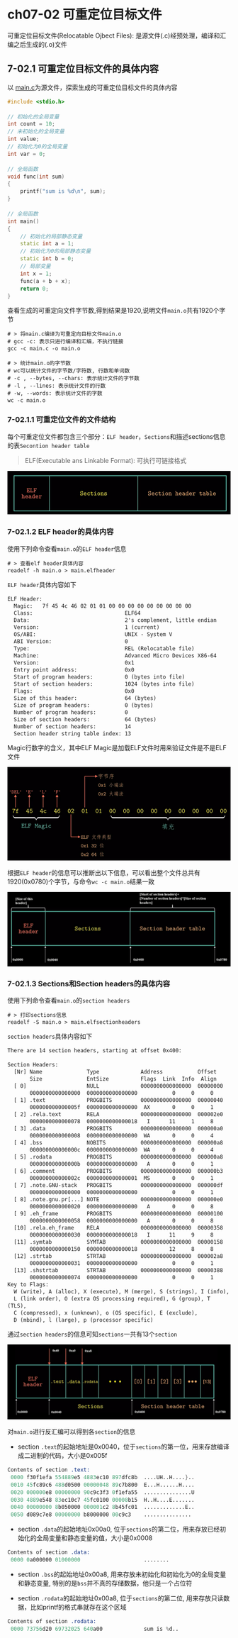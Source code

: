 # ch07-02 可重定位目标文件

可重定位目标文件(Relocatable Ojbect Files): 是源文件(.c)经预处理，编译和汇编之后生成的(.o)文件

## 7-02.1 可重定位目标文件的具体内容

以 [main.c](../../../code/csapp/ch07-链接Linking/02_可重定位目标文件/main.c)为源文件，探索生成的可重定位目标文件的具体内容

```cpp
#include <stdio.h>

// 初始化的全局变量
int count = 10;
// 未初始化的全局变量
int value;
// 初始化为0的全局变量
int var = 0;

// 全局函数
void func(int sum)
{
    printf("sum is %d\n", sum);
}

// 全局函数
int main()
{
    // 初始化的局部静态变量
    static int a = 1;
    // 初始化为0的局部静态变量
    static int b = 0;
    // 局部变量
    int x = 1;
    func(a + b + x);
    return 0;
}
```

查看生成的可重定向文件字节数,得到结果是1920,说明文件`main.o`共有1920个字节

```shell
# > 将main.c编译为可重定向目标文件main.o
# gcc -c: 表示只进行编译和汇编，不执行链接
gcc -c main.c -o main.o

# > 统计main.o的字节数
# wc可以统计文件的字节数/字符数, 行数和单词数
# -c , --bytes, --chars: 表示统计文件的字节数
# -l , --lines: 表示统计文件的行数
# -w, --words: 表示统计文件的字数
wc -c main.o
```

### 7-02.1.1 可重定位文件的文件结构

每个可重定位文件都包含三个部分：`ELF header`，`Sections`和描述sections信息的表`Secontion header table`

> ELF(Executable ans Linkable Format): 可执行可链接格式

![alt text](./images/02_可重定位文件的结构.png)

### 7-02.1.2 ELF header的具体内容

使用下列命令查看`main.o`的`ELF header`信息

```shell
# > 查看elf header具体内容
readelf -h main.o > main.elfheader
```

`ELF header`具体内容如下

```main.elfheader
ELF Header:
  Magic:   7f 45 4c 46 02 01 01 00 00 00 00 00 00 00 00 00 
  Class:                             ELF64
  Data:                              2's complement, little endian
  Version:                           1 (current)
  OS/ABI:                            UNIX - System V
  ABI Version:                       0
  Type:                              REL (Relocatable file)
  Machine:                           Advanced Micro Devices X86-64
  Version:                           0x1
  Entry point address:               0x0
  Start of program headers:          0 (bytes into file)
  Start of section headers:          1024 (bytes into file)
  Flags:                             0x0
  Size of this header:               64 (bytes)
  Size of program headers:           0 (bytes)
  Number of program headers:         0
  Size of section headers:           64 (bytes)
  Number of section headers:         14
  Section header string table index: 13
```

Magic行数字的含义，其中ELF Magic是加载ELF文件时用来验证文件是不是ELF文件

![alt text](./images/02_ELF_header_Magic的含义.png)

根据`ELF header`的信息可以推断出以下信息，可以看出整个文件总共有1920(0x0780)个字节，与命令`wc -c main.o`结果一致

![alt text](./images/02_可重定位文件的分区.png)

### 7-02.1.3 Sections和Section headers的具体内容

使用下列命令查看`main.o`的`section headers`

```shell
# > 打印sections信息
readelf -S main.o > main.elfsectionheaders
```

`section headers`具体内容如下

```main.elfsectionheaders
There are 14 section headers, starting at offset 0x400:

Section Headers:
  [Nr] Name              Type             Address           Offset
       Size              EntSize          Flags  Link  Info  Align
  [ 0]                   NULL             0000000000000000  00000000
       0000000000000000  0000000000000000           0     0     0
  [ 1] .text             PROGBITS         0000000000000000  00000040
       000000000000005f  0000000000000000  AX       0     0     1
  [ 2] .rela.text        RELA             0000000000000000  000002e0
       0000000000000078  0000000000000018   I      11     1     8
  [ 3] .data             PROGBITS         0000000000000000  000000a0
       0000000000000008  0000000000000000  WA       0     0     4
  [ 4] .bss              NOBITS           0000000000000000  000000a8
       000000000000000c  0000000000000000  WA       0     0     4
  [ 5] .rodata           PROGBITS         0000000000000000  000000a8
       000000000000000b  0000000000000000   A       0     0     1
  [ 6] .comment          PROGBITS         0000000000000000  000000b3
       000000000000002c  0000000000000001  MS       0     0     1
  [ 7] .note.GNU-stack   PROGBITS         0000000000000000  000000df
       0000000000000000  0000000000000000           0     0     1
  [ 8] .note.gnu.pr[...] NOTE             0000000000000000  000000e0
       0000000000000020  0000000000000000   A       0     0     8
  [ 9] .eh_frame         PROGBITS         0000000000000000  00000100
       0000000000000058  0000000000000000   A       0     0     8
  [10] .rela.eh_frame    RELA             0000000000000000  00000358
       0000000000000030  0000000000000018   I      11     9     8
  [11] .symtab           SYMTAB           0000000000000000  00000158
       0000000000000150  0000000000000018          12     8     8
  [12] .strtab           STRTAB           0000000000000000  000002a8
       0000000000000031  0000000000000000           0     0     1
  [13] .shstrtab         STRTAB           0000000000000000  00000388
       0000000000000074  0000000000000000           0     0     1
Key to Flags:
  W (write), A (alloc), X (execute), M (merge), S (strings), I (info),
  L (link order), O (extra OS processing required), G (group), T (TLS),
  C (compressed), x (unknown), o (OS specific), E (exclude),
  D (mbind), l (large), p (processor specific)
```

通过`section headers`的信息可知`sections`一共有13个`section`

![alt text](./images/02_可重定位文件的常用sections分布.png)

对`main.o`进行反汇编可以得到各`section`的信息

- section `.text`的起始地址是0x0040，位于`sections`的第一位，用来存放编译成二进制的代码，大小是0x005f

```main.s
Contents of section .text:
 0000 f30f1efa 554889e5 4883ec10 897dfc8b  ....UH..H....}..
 0010 45fc89c6 488d0500 00000048 89c7b800  E...H......H....
 0020 000000e8 00000000 90c9c3f3 0f1efa55  ...............U
 0030 4889e548 83ec10c7 45fc0100 00008b15  H..H....E.......
 0040 00000000 8b050000 000001c2 8b45fc01  .............E..
 0050 d089c7e8 00000000 b8000000 00c9c3    ............... 
```

- section `.data`的起始地址0x00a0, 位于`sections`的第二位，用来存放已经初始化的全局变量和静态变量的值，大小是0x0008

```main.s
Contents of section .data:
 0000 0a000000 01000000                    ........        
```

- section `.bss`的起始地址0x00a8, 用来存放未初始化和初始化为0的全局变量和静态变量, 特别的是`bss`并不真的存储数据，他只是一个占位符

- section `.rodata`的起始地址0x00a8, 位于`sections`的第二位, 用来存放只读数据，比如printf的格式串就存在这个区域

```main.s
Contents of section .rodata:
 0000 73756d20 69732025 640a00             sum is %d..  
```
